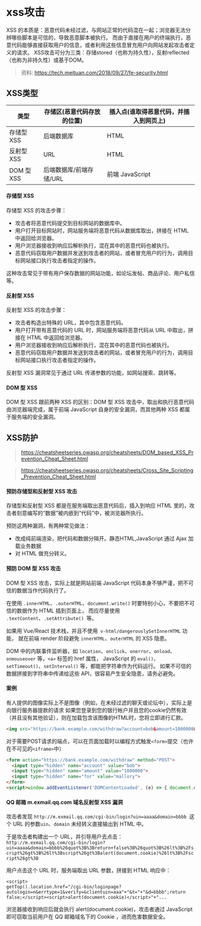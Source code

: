 # xss攻击

XSS 的本质是：恶意代码未经过滤，与网站正常的代码混在一起；浏览器无法分辨哪些脚本是可信的，导致恶意脚本被执行。
而由于直接在用户的终端执行，恶意代码能够直接获取用户的信息，或者利用这些信息冒充用户向网站发起攻击者定义的请求。
XSS攻击可分为三类：存储stored（也称为持久性），反射reflected（也称为非持久性）或基于DOM。


 > 资料: https://tech.meituan.com/2018/09/27/fe-security.html

## XSS类型
| 类型       | 存储区(恶意代码存放的位置) | 插入点(谁取得恶意代码，并插入到网页上) |
| ---------- | -------------------------- | -------------------------------------- |
| 存储型 XSS | 后端数据库                 | HTML                                   |
| 反射型 XSS | URL                        | HTML                                   |
| DOM 型 XSS | 后端数据库/前端存储/URL    | 前端 JavaScript                        |


#### 存储型 XSS

存储型 XSS 的攻击步骤：

- 攻击者将恶意代码提交到目标网站的数据库中。
- 用户打开目标网站时，网站服务端将恶意代码从数据库取出，拼接在 HTML 中返回给浏览器。
- 用户浏览器接收到响应后解析执行，混在其中的恶意代码也被执行。
- 恶意代码窃取用户数据并发送到攻击者的网站，或者冒充用户的行为，调用目标网站接口执行攻击者指定的操作。

这种攻击常见于带有用户保存数据的网站功能，如论坛发帖、商品评论、用户私信等。

#### 反射型 XSS


反射型 XSS 的攻击步骤：

 - 攻击者构造出特殊的 URL，其中包含恶意代码。
 - 用户打开带有恶意代码的 URL 时，网站服务端将恶意代码从 URL 中取出，拼接在 HTML 中返回给浏览器。
 - 用户浏览器接收到响应后解析执行，混在其中的恶意代码也被执行。
 - 恶意代码窃取用户数据并发送到攻击者的网站，或者冒充用户的行为，调用目标网站接口执行攻击者指定的操作。

反射型 XSS 漏洞常见于通过 URL 传递参数的功能，如网站搜索、跳转等。


#### DOM 型 XSS

DOM 型 XSS 跟前两种 XSS 的区别：DOM 型 XSS 攻击中，取出和执行恶意代码由浏览器端完成，属于前端 JavaScript 自身的安全漏洞，而其他两种 XSS 都属于服务端的安全漏洞。




## XSS防护

> https://cheatsheetseries.owasp.org/cheatsheets/DOM_based_XSS_Prevention_Cheat_Sheet.html

> https://cheatsheetseries.owasp.org/cheatsheets/Cross_Site_Scripting_Prevention_Cheat_Sheet.html



#### 预防存储型和反射型 XSS 攻击

存储型和反射型 XSS 都是在服务端取出恶意代码后，插入到响应 HTML 里的，攻击者刻意编写的“数据”被内嵌到“代码”中，被浏览器所执行。

预防这两种漏洞，有两种常见做法：

 - 改成纯前端渲染，把代码和数据分隔开。静态HTML,JavaScript 通过 Ajax 加载业务数据
 - 对 HTML 做充分转义。

#### 预防 DOM 型 XSS 攻击

DOM 型 XSS 攻击，实际上就是网站前端 JavaScript 代码本身不够严谨，把不可信的数据当作代码执行了。

在使用 `.innerHTML`、`.outerHTML`、`document.write()` 时要特别小心，不要把不可信的数据作为 HTML 插到页面上，
而应尽量使用 `.textContent`、`.setAttribute() `等。

如果用 Vue/React 技术栈，并且不使用` v-html/dangerouslySetInnerHTML` 功能，
就在前端 render 阶段避免 `innerHTML`、`outerHTML` 的 XSS 隐患。

DOM 中的内联事件监听器，如 `location`、`onclick`、`onerror`、`onload`、`onmouseover` 等，`<a>` 标签的 href 属性，
JavaScript 的 `eval()`、`setTimeout()`、`setInterval()` 等，都能把字符串作为代码运行。
如果不可信的数据拼接到字符串中传递给这些 API，很容易产生安全隐患，请务必避免。



#### 案例

有人提供的图像实际上不是图像（例如，在未经过滤的聊天或论坛中），实际上是向银行服务器提款的请求
如果您登录到您的银行帐户并且您的cookie仍然有效（并且没有其他验证），则在加载包含该图像的HTML时，您将立即进行汇款。

```html
<img src="https://bank.example.com/withdraw?account=bob&amount=1000000&for=mallory">
```


对于需要POST请求的端点，可以在页面加载时以编程方式触发`<form>`提交（也许在不可见的`<iframe>`中）

```html
<form action="https://bank.example.com/withdraw" method="POST">
  <input type="hidden" name="account" value="bob">
  <input type="hidden" name="amount" value="1000000">
  <input type="hidden" name="for" value="mallory">
</form>
<script>window.addEventListener('DOMContentLoaded', (e) => { document.querySelector('form').submit(); }</script>

```

#### QQ 邮箱 m.exmail.qq.com 域名反射型 XSS 漏洞

攻击者发现 `http://m.exmail.qq.com/cgi-bin/login?uin=aaaa&domain=bbbb `这个 URL 的参数`uin`、`domain` 未经转义直接输出到 HTML 中。

于是攻击者构建出一个 URL，并引导用户去点击： `http://m.exmail.qq.com/cgi-bin/login?uin=aaaa&domain=bbbb%26quot%3B%3Breturn+false%3B%26quot%3B%26lt%3B%2Fscript%26gt%3B%26lt%3Bscript%26gt%3Balert(document.cookie)%26lt%3B%2Fscript%26gt%3B`

用户点击这个 URL 时，服务端取出 URL 参数，拼接到 HTML 响应中：

```
<script>
getTop().location.href="/cgi-bin/loginpage?autologin=n&errtype=1&verify=&clientuin=aaa"+"&t="+"&d=bbbb";return false;</script><script>alert(document.cookie)</script>"+"...
```

浏览器接收到响应后就会执行 alert(document.cookie)，攻击者通过 JavaScript 即可窃取当前用户在 QQ 邮箱域名下的 Cookie ，进而危害数据安全。